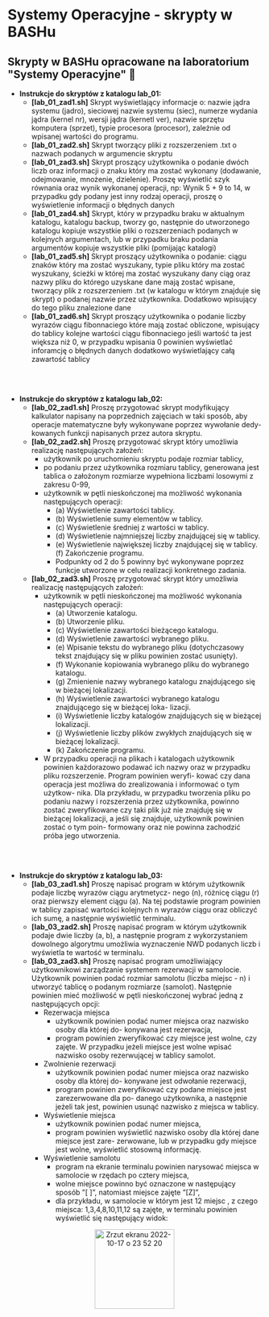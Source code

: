 # Systemy Operacyjne - skrypty w BASHu

## Skrypty w BASHu opracowane na laboratorium "Systemy Operacyjne" 🥰

- <strong>Instrukcje do skryptów z katalogu lab_01:</strong>
  - <strong>[lab_01_zad1.sh]</strong> Skrypt wyświetlający informacje o: nazwie jądra systemu (jadro), sieciowej nazwie systemu (siec), numerze wydania jądra (kernel nr), wersji jądra (kernetl ver), nazwie sprzętu komputera (sprzet), typie procesora (procesor), zależnie od wpisanej wartości do programu.
  - <strong>[lab_01_zad2.sh]</strong> Skrypt tworzący pliki z rozszerzeniem .txt o nazwach podanych w argumencie skryptu
  - <strong>[lab_01_zad3.sh]</strong> Skrypt proszący użytkownika o podanie dwóch liczb oraz informacji o znaku który ma zostać wykonany (dodawanie, odejmowanie, mnożenie, dzielenie). Proszę wyświetlić szyk równania oraz wynik wykonanej operacji, np: Wynik 5 + 9 to 14, w przypadku gdy podany jest inny rodzaj operacji, proszę o wyświetlenie informacji o
błędnych danych
  - <strong>[lab_01_zad4.sh]</strong> Skrypt, który w przypadku braku w aktualnym katalogu, katalogu backup, tworzy go, następnie do utworzonego katalogu kopiuje wszystkie pliki o rozszerzeniach podanych w kolejnych argumentach, lub w przypadku braku podania argumentów kopiuje wszystkie pliki (pomijając katalogi)
  - <strong>[lab_01_zad5.sh]</strong> Skrypt proszący użytkownika o podanie: ciągu znaków który ma zostać wyszukany, typie pliku który ma zostać wyszukany, ścieżki w której ma zostać wyszukany dany ciąg oraz nazwy pliku do którego uzyskane dane mają zostać wpisane, tworzący plik z rozszerzeniem .txt (w katalogu w którym znajduje się skrypt) o podanej nazwie przez użytkownika. Dodatkowo wpisujący do tego pliku znalezione dane
  - <strong>[lab_01_zad6.sh]</strong> Skrypt proszący użytkownika o podanie liczby wyrazów ciągu fibonnaciego które mają zostać obliczone, wpisujący do tablicy kolejne wartości ciągu fibonnaciego jeśli wartość ta jest większa niż 0, w przypadku wpisania 0 powinien wyświetlać inforamcję o błędnych danych dodatkowo wyświetlający całą zawartość tablicy
  
</br></br>

- <strong>Instrukcje do skryptów z katalogu lab_02:</strong>
  - <strong>[lab_02_zad1.sh]</strong> Proszę przygotować skrypt modyfikujący kalkulator napisany na poprzednich zajęciach w taki sposób, aby operacje matematyczne były wykonywane poprzez wywołanie dedy- kowanych funkcji napisanych przez autora skryptu.
  - <strong>[lab_02_zad2.sh]</strong> Proszę przygotować skrypt który umożliwia realizację następujących założeń:
    - użytkownik po uruchomieniu skryptu podaje rozmiar tablicy,
    - po podaniu przez użytkownika rozmiaru tablicy, generowana jest tablica o założonym rozmiarze wypełniona liczbami losowymi z zakresu 0-99,
    - użytkownik w pętli nieskończonej ma możliwość wykonania następujących operacji:
      - (a) Wyświetlenie zawartości tablicy.
      - (b) Wyświetlenie sumy elementów w tablicy.
      - (c) Wyświetlenie średniej z wartości w tablicy.
      - (d) Wyświetlenie najmniejszej liczby znajdującej się w tablicy.
      - (e) Wyświetlenie największej liczby znajdującej się w tablicy. (f) Zakończenie programu.
      - Podpunkty od 2 do 5 powinny być wykonywane poprzez funkcje utworzone w celu realizacji konkretnego zadania.
  - <strong>[lab_02_zad3.sh]</strong> Proszę przygotować skrypt który umożliwia realizację następujących założeń:
    - użytkownik w pętli nieskończonej ma możliwość wykonania następujących operacji:
      - (a) Utworzenie katalogu.
      - (b) Utworzenie pliku.
      - (c) Wyświetlenie zawartości bieżącego katalogu.
      - (d) Wyświetlenie zawartości wybranego pliku.
      - (e) Wpisanie tekstu do wybranego pliku (dotychczasowy tekst znajdujący się w pliku powinien zostać usunięty).
      - (f) Wykonanie kopiowania wybranego pliku do wybranego katalogu.
      - (g) Zmienienie nazwy wybranego katalogu znajdującego się w bieżącej lokalizacji.
      - (h) Wyświetlenie zawartości wybranego katalogu znajdującego się w bieżącej loka- lizacji.
      - (i) Wyświetlenie liczby katalogów znajdujących się w bieżącej lokalizacji.
      - (j) Wyświetlenie liczby plików zwykłych znajdujących się w bieżącej lokalizacji.
      - (k) Zakończenie programu.
    - W przypadku operacji na plikach i katalogach użytkownik powinien każdorazowo podawać ich nazwy oraz w przypadku pliku rozszerzenie. Program powinien weryfi- kować czy dana operacja jest możliwa do zrealizowania i informować o tym użytkow- nika. Dla przykładu, w przypadku tworzenia pliku po podaniu nazwy i rozszerzenia przez użytkownika, powinno zostać zweryfikowane czy taki plik już nie znajduję się w bieżącej lokalizacji, a jeśli się znajduje, użytkownik powinien zostać o tym poin- formowany oraz nie powinna zachodzić próba jego utworzenia.

</br></br>

- <strong>Instrukcje do skryptów z katalogu lab_03:</strong>
  - <strong>[lab_03_zad1.sh]</strong> Proszę napisać program w którym użytkownik podaje liczbę wyrazów ciągu arytmetycz- nego (n), różnicę ciągu (r) oraz pierwszy element ciągu (a). Na tej podstawie program powinien w tablicy zapisać wartości kolejnych n wyrazów ciągu oraz obliczyć ich sumę, a następnie wyświetlić terminalu.
  - <strong>[lab_03_zad2.sh]</strong> Proszę napisać program w którym użytkownik podaje dwie liczby (a, b), a następnie program z wykorzystaniem dowolnego algorytmu umożliwia wyznaczenie NWD podanych liczb i wyświetla te wartość w terminalu.
  - <strong>[lab_03_zad3.sh]</strong> Proszę napisać program umożliwiający użytkownikowi zarządzanie systemem rezerwacji w samolocie. Użytkownik powinien podać rozmiar samolotu (liczba miejsc - n) i utworzyć tablicę o podanym rozmiarze (samolot). Następnie powinien mieć możliwość w pętli nieskończonej wybrać jedną z następujących opcji:
    - Rezerwacja miejsca
      - użytkownik powinien podać numer miejsca oraz nazwisko osoby dla której do-
konywana jest rezerwacja,
      - program powinien zweryfikować czy miejsce jest wolne, czy zajęte. W przypadku
jeżeli miejsce jest wolne wpisać nazwisko osoby rezerwującej w tablicy samolot.
    - Zwolnienie rezerwacji
      - użytkownik powinien podać numer miejsca oraz nazwisko osoby dla której do- konywane jest odwołanie rezerwacji,
      - program powinien zweryfikować czy podane miejsce jest zarezerwowane dla po- danego użytkownika, a następnie jeżeli tak jest, powinien usunąć nazwisko z miejsca w tablicy.
    - Wyświetlenie miejsca
      - użytkownik powinien podać numer miejsca,
      - program powinien wyświetlić nazwisko osoby dla której dane miejsce jest zare- zerwowane, lub w przypadku gdy miejsce jest wolne, wyświetlić stosowną informację.
    - Wyświetlenie samolotu
      - program na ekranie terminalu powinien narysować miejsca w samolocie w rzędach po cztery miejsca,
      - wolne miejsce powinno być oznaczone w następujący sposób ”[ ]”, natomiast miejsce zajęte ”[Z]”,
      - dla przykładu, w samolocie w którym jest 12 miejsc , z czego miejsca: 1,3,4,8,10,11,12 są zajęte, w terminalu powinien wyświetlić się następujący widok:
<p align="center">
<img width="158" alt="Zrzut ekranu 2022-10-17 o 23 52 20" src="https://user-images.githubusercontent.com/61777542/196290792-4a0daa90-bfe3-4954-8849-24c4c7fe34e1.png">
</p>
